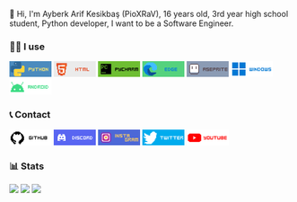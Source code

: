 👋 Hi, I'm Ayberk Arif Kesikbaş (PioXRaV), 16 years old, 3rd year high school student, Python developer, I want to be a Software Engineer.

### 🧑‍💻 I use

[<img width=75 src="Images/PYTHON.png">](https://www.python.org)
<img width=75 src="Images/HTML.png">
[<img width=75 src="Images/PYCHARM.png">](https://www.jetbrains.com/pycharm)
[<img width=75 src="Images/EDGE.png">](https://www.microsoft.com/edge)
[<img width=75 src="Images/ASEPRITE.png">](https://www.aseprite.org)
[<img width=75 src="Images/WINDOWS.png">](https://www.microsoft.com/windows)
[<img width=75 src="Images/ANDROID.png">](https://www.android.com)

### 📞 Contact

[<img width=75 src="Images/GITHUB.png">](https://github.com/PioXRaV)
[<img width=75 src="Images/DISCORD.png">](https://discord.gg/4EzMASfysP)
[<img width=75 src="Images/INSTAGRAM.png">](https://instagram.com/pioxrav)
[<img width=75 src="Images/TWITTER.png">](https://twitter.com/PioXRaV)
[<img width=75 src="Images/YOUTUBE.png">](https://youtube.com/channel/UCVd4foQi2bWer_tiYTJGhiw)

### 📊 Stats

![](https://github-readme-stats.vercel.app/api?username=PioXRaV&theme=dark&show_icons=true&include_all_commits=true)
![](https://github-readme-stats.vercel.app/api/top-langs/?username=PioXRaV&theme=dark&layout=compact)
![](https://komarev.com/ghpvc/?username=PioXRaV&style=for-the-badge)
